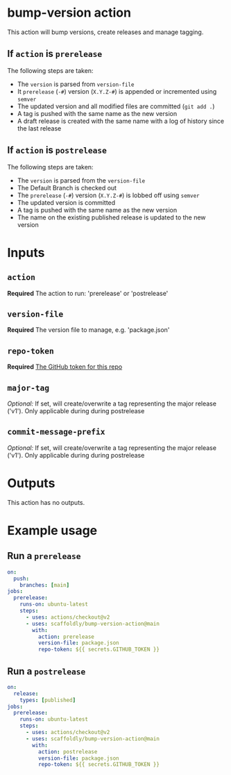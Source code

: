 # bump-version action

This action will bump versions, create releases and manage tagging.

## If `action` is `prerelease`

The following steps are taken:

- The `version` is parsed from `version-file`
- It `prerelease` (`-#`) version (`X.Y.Z-#`) is appended or incremented using `semver`
- The updated version and all modified files are committed (`git add .`)
- A tag is pushed with the same name as the new version
- A draft release is created with the same name with a log of history since the last release

## If `action` is `postrelease`

The following steps are taken:

- The `version` is parsed from the `version-file`
- The Default Branch is checked out
- The `prerelease` (`-#`) version (`X.Y.Z-#`) is lobbed off using `semver`
- The updated version is committed
- A tag is pushed with the same name as the new version
- The name on the existing published release is updated to the new version

# Inputs

## `action`

**Required** The action to run: 'prerelease' or 'postrelease'

## `version-file`

**Required** The version file to manage, e.g. 'package.json'

## `repo-token`

**Required** [The GitHub token for this repo](https://docs.github.com/en/actions/reference/authentication-in-a-workflow#example-passing-github_token-as-an-input)

## `major-tag`

_Optional:_ If set, will create/overwrite a tag representing the major release ('v1'). Only applicable during during postrelease

## `commit-message-prefix`

_Optional:_ If set, will create/overwrite a tag representing the major release ('v1'). Only applicable during during postrelease

# Outputs

This action has no outputs.

# Example usage

## Run a `prerelease`

```yaml
on:
  push:
    branches: [main]
jobs:
  prerelease:
    runs-on: ubuntu-latest
    steps:
      - uses: actions/checkout@v2
      - uses: scaffoldly/bump-version-action@main
        with:
          action: prerelease
          version-file: package.json
          repo-token: ${{ secrets.GITHUB_TOKEN }}
```

## Run a `postrelease`

```yaml
on:
  release:
    types: [published]
jobs:
  prerelease:
    runs-on: ubuntu-latest
    steps:
      - uses: actions/checkout@v2
      - uses: scaffoldly/bump-version-action@main
        with:
          action: postrelease
          version-file: package.json
          repo-token: ${{ secrets.GITHUB_TOKEN }}
```
